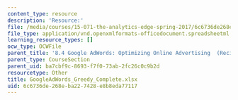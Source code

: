 ```yaml
---
content_type: resource
description: 'Resource:'
file: /media/courses/15-071-the-analytics-edge-spring-2017/6c6736de268eba227428e8b8eda77117_GoogleAdWords_Greedy_Complete.xlsx
file_type: application/vnd.openxmlformats-officedocument.spreadsheetml.sheet
learning_resource_types: []
ocw_type: OCWFile
parent_title: '8.4 Google AdWords: Optimizing Online Advertising  (Recitation)'
parent_type: CourseSection
parent_uid: ba7cbf9c-8693-f7f0-73ab-2fc26c0c9b2d
resourcetype: Other
title: GoogleAdWords_Greedy_Complete.xlsx
uid: 6c6736de-268e-ba22-7428-e8b8eda77117
---
```

